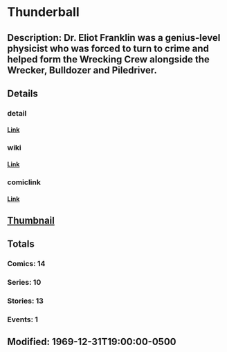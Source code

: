 # Thunderball
## Description: Dr. Eliot Franklin was a genius-level physicist who was forced to turn to crime and helped form the Wrecking Crew alongside the Wrecker, Bulldozer and Piledriver.
## Details
### detail
#### [Link](http://marvel.com/characters/2363/thunderball?utm_campaign=apiRef&utm_source=225578a89fc76f3d20fbffda5d17a88d)
### wiki
#### [Link](http://marvel.com/universe/Thunderball?utm_campaign=apiRef&utm_source=225578a89fc76f3d20fbffda5d17a88d)
### comiclink
#### [Link](http://marvel.com/comics/characters/1010885/thunderball?utm_campaign=apiRef&utm_source=225578a89fc76f3d20fbffda5d17a88d)
## [Thumbnail](http://i.annihil.us/u/prod/marvel/i/mg/b/40/image_not_available.jpg)
## Totals
### Comics: 14
### Series: 10
### Stories: 13
### Events: 1
## Modified: 1969-12-31T19:00:00-0500